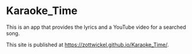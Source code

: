 # Karaoke_Time
This is an app that provides the lyrics and a YouTube video for a searched song.

This site is published at https://zottwickel.github.io/Karaoke_Time/.
